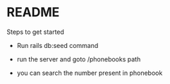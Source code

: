 # README

Steps to get started

* Run rails db:seed command

* run the server and goto /phonebooks path

* you can search the number present in phonebook
